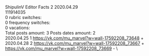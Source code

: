 ShipulinV	Editor Facts 2 2020.04.29\
111914035\
0 rubric switches:\
0 frequency switches:\
0 vacations:\
Total posts amount: 3	Posts dates amount: 2\
2020.04.25 1 https://vk.com/mu_marvel?w=wall-17592208_73648 + \
2020.04.28 2 https://vk.com/mu_marvel?w=wall-17592208_73667 + https://vk.com/mu_marvel?w=wall-17592208_73669 - \
